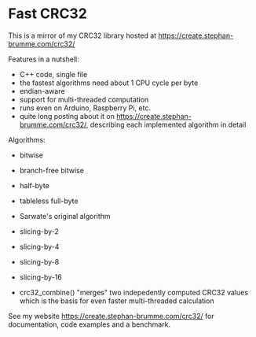 # Fast CRC32

This is a mirror of my CRC32 library hosted at https://create.stephan-brumme.com/crc32/

Features in a nutshell:
- C++ code, single file
- the fastest algorithms need about 1 CPU cycle per byte
- endian-aware
- support for multi-threaded computation
- runs even on Arduino, Raspberry Pi, etc.
- quite long posting about it on https://create.stephan-brumme.com/crc32/, describing each implemented algorithm in detail

Algorithms:
- bitwise
- branch-free bitwise
- half-byte
- tableless full-byte
- Sarwate's original algorithm
- slicing-by-2
- slicing-by-4
- slicing-by-8
- slicing-by-16

- crc32_combine() "merges" two indepedently computed CRC32 values which is the basis for even faster multi-threaded calculation

See my website https://create.stephan-brumme.com/crc32/ for documentation, code examples and a benchmark.
